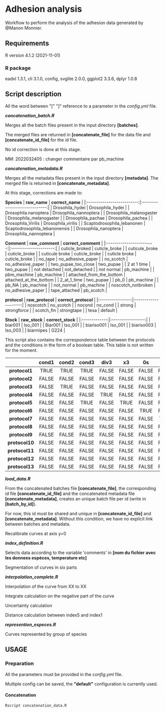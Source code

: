 # Adhesion analysis
Workflow to perform the analysis of the adhesion data generated by @Manon Monnier.

## Requirements

R version 4.1.2 (2021-11-01)

### R package


eadxl 1.3.1, cli 3.1.0, config, svglite 2.0.0, ggplot2 3.3.6, dplyr 1.0.8

## Script description
All the word between "[" "]" reference to a parameter in the _config.yml_ file.

**_concatenation_batch.R_**

Merges all the batch files present in the input directory **[batches]**. 

The merged files are returned in **[concatenate_file]** for the data file and **[concatenate_id_file]** for the id file.

No id correction is done at this stage.

MM: 2022032405 : changer commentaire par pb_machine


**_concatenation_metadata.R_**

Merges all the metadata files present in the input directory **[metadata]**.
The merged file is returned in **[concatenate_metadata]**.

At this stage, corrections are made to:

**Species**
|        **raw_name**        |        **correct_name**       |
|:--------------------------:|:-----------------------------:|
| Drosohila_hydei            | Drosophila_hydei              |
| Drosophila.nanoptera       | Drosophila_nannoptera         |
| Drosophila_malanogaster    | Drosophila_melanogaster       |
| Drosophila_pachae          | Drosophila_pachea             |
| Drosophila_Virilis         | Drosophila_virilis            |
| Scaptodrosophila_lebanonen | Scaptodrosophila_lebanonensis |
| Drosophila_nanoptera       | Drosophila_nannoptera         |

**Comment**
|      **raw_comment**     |   **correct_comment**  |
|:------------------------:|:----------------------:|
| cuticle_broked           | cuticle_broke          |
| cuticule_broke           | cuticle_broke          |
| cuticule broke           | cuticle_broke          |
| cuticle broke            | cuticle_broke          |
| no_tape                  | no_adhesive_paper      |
| no_scotch                | no_adhesive_paper      |
| two_pupae_too_close      | two_pupae              |
| 2 at 1 time              | two_pupae              |
| not detached             | not_detached           |
| not normal               | pb_machine             |
| pbm_machine              | pb_machine             |
| attached_from_the_bottom | attached_at_the_bottom |
| 2_at_1_time              | two_pupae              |
| pb_0                     | pb_machine             |
| pb_NA                    | pb_machine             |
| not_normal               | pb_machine             |
| noscotch_notbroken       | no_adhesive_paper      |
| tape_attached            | pb_scotch              |

**protocol**
| **raw_protocol** | **correct_protocol** |
|:----------------:|:--------------------:|
| noscotch         | no_scotch            |
| nocond           | no_cond              |
| strong           | strongforce          |
| scotch_fin       | strongtape           |
| tesa             | default              |

**Stock**
| **raw_stock** | **correct_stock** |
|:-------------:|:-----------------:|
| biar001       | Iso_001           |
| Biar001       | Iso_001           |
| biariso001    | Iso_001           |
| biariso003    | Iso_003           |
| biarmipes     | G224              |

This script also contains the correspondence table between the protocols and the conditions in the form of a boolean table. This table is not written for the moment.

|                | **cond1** | **cond2** | **cond3** | **div3** | **x3** | **0s** | **5min** | **no_scotch** | **strongforce** | **3japf** | **no_cond** | **water** | **strongtape** | **scotch_fin_strong_force** | **default** |
|:--------------:|:---------:|:---------:|:---------:|:--------:|:------:|:------:|:--------:|:-------------:|:---------------:|:---------:|:-----------:|:---------:|:--------------:|:---------------------------:|:-----------:|
|  **protocol1** | TRUE      | TRUE      | TRUE      | FALSE    | FALSE  | FALSE  | FALSE    | FALSE         | FALSE           | FALSE     | FALSE       | TRUE      | FALSE          | FALSE                       | FALSE       |
|  **protocol2** | FALSE     | FALSE     | FALSE     | FALSE    | FALSE  | FALSE  | FALSE    | TRUE          | FALSE           | FALSE     | FALSE       | FALSE     | FALSE          | FALSE                       | FALSE       |
|  **protocol3** | FALSE     | TRUE      | FALSE     | FALSE    | FALSE  | FALSE  | FALSE    | FALSE         | FALSE           | FALSE     | FALSE       | FALSE     | FALSE          | FALSE                       | FALSE       |
|  **protocol4** | FALSE     | FALSE     | FALSE     | TRUE     | FALSE  | FALSE  | FALSE    | FALSE         | FALSE           | FALSE     | FALSE       | FALSE     | FALSE          | FALSE                       | FALSE       |
|  **protocol5** | FALSE     | FALSE     | TRUE      | FALSE    | TRUE   | FALSE  | FALSE    | FALSE         | FALSE           | FALSE     | FALSE       | FALSE     | FALSE          | FALSE                       | FALSE       |
|  **protocol6** | FALSE     | FALSE     | FALSE     | FALSE    | FALSE  | TRUE   | FALSE    | FALSE         | FALSE           | FALSE     | FALSE       | FALSE     | FALSE          | FALSE                       | FALSE       |
|  **protocol7** | FALSE     | FALSE     | FALSE     | FALSE    | FALSE  | FALSE  | TRUE     | FALSE         | FALSE           | FALSE     | FALSE       | FALSE     | FALSE          | FALSE                       | FALSE       |
|  **protocol8** | FALSE     | FALSE     | FALSE     | FALSE    | FALSE  | FALSE  | FALSE    | FALSE         | TRUE            | FALSE     | FALSE       | FALSE     | FALSE          | TRUE                        | FALSE       |
|  **protocol9** | FALSE     | FALSE     | FALSE     | FALSE    | FALSE  | FALSE  | FALSE    | FALSE         | FALSE           | TRUE      | FALSE       | FALSE     | FALSE          | FALSE                       | FALSE       |
| **protocol10** | FALSE     | FALSE     | FALSE     | FALSE    | FALSE  | FALSE  | FALSE    | FALSE         | FALSE           | FALSE     | TRUE        | FALSE     | FALSE          | FALSE                       | FALSE       |
| **protocol11** | FALSE     | FALSE     | FALSE     | FALSE    | FALSE  | FALSE  | FALSE    | FALSE         | FALSE           | FALSE     | FALSE       | TRUE      | FALSE          | FALSE                       | FALSE       |
| **protocol12** | FALSE     | FALSE     | FALSE     | FALSE    | FALSE  | FALSE  | FALSE    | FALSE         | FALSE           | FALSE     | FALSE       | FALSE     | TRUE           | TRUE                        | FALSE       |
| **protocol13** | FALSE     | FALSE     | FALSE     | FALSE    | FALSE  | FALSE  | FALSE    | FALSE         | FALSE           | FALSE     | FALSE       | FALSE     | FALSE          | FALSE                       | TRUE        |


**_load_data.R_**

From the concatenated batches file **[concatenate_file]**, the corresponding id file **[concatenate_id_file]** and the concatenated metadata file **[concatenate_metadata]**,
creates an unique batch file per id (write in **[batch_by_id]**).

For now, this id must be shared and unique in **[concatenate_id_file]** and **[concatenate_metadata]**.
Without this condition, we have no explicit link between batches and metadata.

Recalibrate curves at axis y=0

**_index_definition.R_**

Selects data according to the variable 'comments' in **[nom du fichier avec les donnees espèces, temperature etc]**

Segmentation of curves in six parts

**_interpolation_complete.R_**

Interpolation of the curve from XX to XX

Integrate calculation on the negative part of the curve

Uncertainty calculation

Distance calculation between index5 and index1

**_represention_especes.R_**

Curves represented by group of species




## USAGE

### Preparation
All the parameters must be provided in the _config.yml_ file.

Multiple config can be saved, the **"default"** configuration is currently used.

#### Concatenation
``` shell
Rscript concatenation_data.R
```
